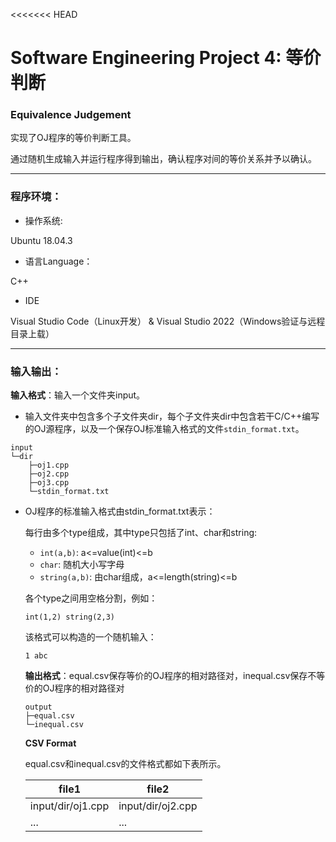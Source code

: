 <<<<<<< HEAD
# Software Engineering Project 4: 等价判断 
### Equivalence Judgement

实现了OJ程序的等价判断工具。

通过随机生成输入并运行程序得到输出，确认程序对间的等价关系并予以确认。

------

### 程序环境：

- 操作系统:

Ubuntu 18.04.3

- 语言Language：

C++

- IDE

Visual Studio Code（Linux开发） & Visual Studio 2022（Windows验证与远程目录上载）

------

### 输入输出：

**输入格式**：输入一个文件夹input。

- 输入文件夹中包含多个子文件夹dir，每个子文件夹dir中包含若干C/C++编写的OJ源程序，以及一个保存OJ标准输入格式的文件`stdin_format.txt`。
```
input
└─dir
    ├─oj1.cpp
    ├─oj2.cpp
    ├─oj3.cpp
    └─stdin_format.txt
```
- OJ程序的标准输入格式由stdin_format.txt表示：

  每行由多个type组成，其中type只包括了int、char和string:

  -  `int(a,b)`: a<=value(int)<=b
  -  `char`: 随机大小写字母
  -  `string(a,b)`: 由char组成，a<=length(string)<=b

  各个type之间用空格分割，例如：

  ```
  int(1,2) string(2,3)
  ```

  该格式可以构造的一个随机输入：

   `1 abc`
  
  **输出格式**：equal.csv保存等价的OJ程序的相对路径对，inequal.csv保存不等价的OJ程序的相对路径对

  ```
  output
  ├─equal.csv
  └─inequal.csv
  ```

  **CSV Format**

  equal.csv和inequal.csv的文件格式都如下表所示。

  | file1             | file2             |
  | ----------------- | ----------------- |
  | input/dir/oj1.cpp | input/dir/oj2.cpp |
  | ...               | ...               |

